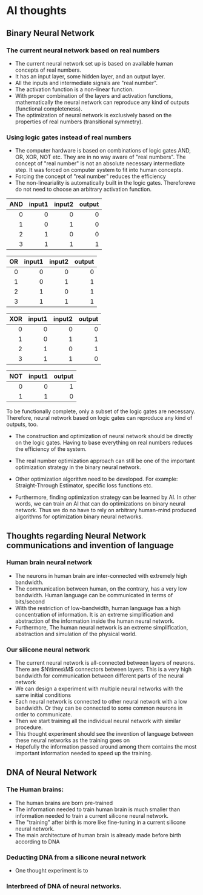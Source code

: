 # AI thoughts

## Binary Neural Network

### The current neural network based on real numbers
- The current neural network set up is based on available human concepts of real numbers.
- It has an input layer, some hidden layer, and an output layer.
- All the inputs and intermediate signals are "real number".
- The activation function is a non-linear function.
- With proper combination of the layers and activation functions, mathematically the neural network can reproduce any kind of outputs (functional completeness).
- The optimization of neural network is exclusively based on the properties of real numbers (transitional symmetry). 

### Using logic gates instead of real numbers
- The computer hardware is based on combinations of logic gates AND, OR, XOR, NOT etc. They are in no way aware of "real numbers". The concept of "real number" is not an absolute necessary intermediate step. It was forced on computer system to fit into human concepts.
- Forcing the concept of "real number" reduces the efficiency
- The non-lineariality is automatically built in the logic gates. Thereforewe do not need to choose an arbitrary activation function.

| AND   |   input1 |   input2 |   output |
|---:|---------:|---------:|---------:|
|  0 |        0 |        0 |        0 |
|  1 |        0 |        1 |        0 |
|  2 |        1 |        0 |        0 |
|  3 |        1 |        1 |        1 |

| OR   |   input1 |   input2 |   output |
|---:|---------:|---------:|---------:|
|  0 |        0 |        0 |        0 |
|  1 |        0 |        1 |        1 |
|  2 |        1 |        0 |        1 |
|  3 |        1 |        1 |        1 |

| XOR   |   input1 |   input2 |   output |
|---:|---------:|---------:|---------:|
|  0 |        0 |        0 |        0 |
|  1 |        0 |        1 |        1 |
|  2 |        1 |        0 |        1 |
|  3 |        1 |        1 |        0 |

| NOT   |   input1  |   output |
|---:|---------:|---------:|
|  0 |        0 |        1 |
|  1 |        1 |        0 |

To be functionally complete, only a subset of the logic gates are necessary. Therefore, neural network based on logic gates can reproduce any kind of outputs, too. 

- The construction and optimization of neural network should be directly on the logic gates. Having to base everything on real numbers reduces the efficiency of the system.
- The real number optimization approach can still be one of the important optimization strategy in the binary neural network.
- Other optimization algorithm need to be developed. For example: Straight-Through Estimator, specific loss functions etc.

- Furthermore, finding optimization strategy can be learned by AI. In other words, we can train an AI that can do optimizations on binary neural network. Thus we do no have to rely on arbitrary human-mind produced algorithms for optimization binary neural networks.


## Thoughts regarding Neural Network communications and invention of language
### Human brain neural network
- The neurons in human brain are inter-connected with extremely high bandwidth.
- The communication between human, on the contrary, has a very low bandwidth. Human language can be communicated in terms of bits/second
- With the restriction of low-bandwidth, human language has a high concentration of information. It is an extreme simplification and abstraction of the information inside the human neural network.
- Furthermore, The human neural network is an extreme simplification, abstraction and simulation of the physical world.

### Our silicone neural network
- The current neural network is all-connected between layers of neurons. There are $N\times\M$ connectors between layers. This is a very high bandwidth for communication between different parts of the neural network
- We can design a experiment with multiple neural networks with the same initial conditions
- Each neural network is connected to other neural network with a low bandwidth. Or they can be connected to some common neurons in order to communicate.
- Then we start training all the individual neural network with similar procedure.
- This thought experiment should see the invention of language between these neural networks as the training goes on
- Hopefully the information passed around among them contains the most important information needed to speed up the training.


## DNA of Neural Network

### The Human brains:
- The human brains are born pre-trained
- The information needed to train human brain is much smaller than information needed to train a current silicone neural network.
- The "training" after birth is more like fine-tuning in a current silicone neural network.
- The main architecture of human brain is already made before birth according to DNA

### Deducting DNA from a silicone neural network
- One thought experiment is to

### Interbreed of DNA of neural networks.


